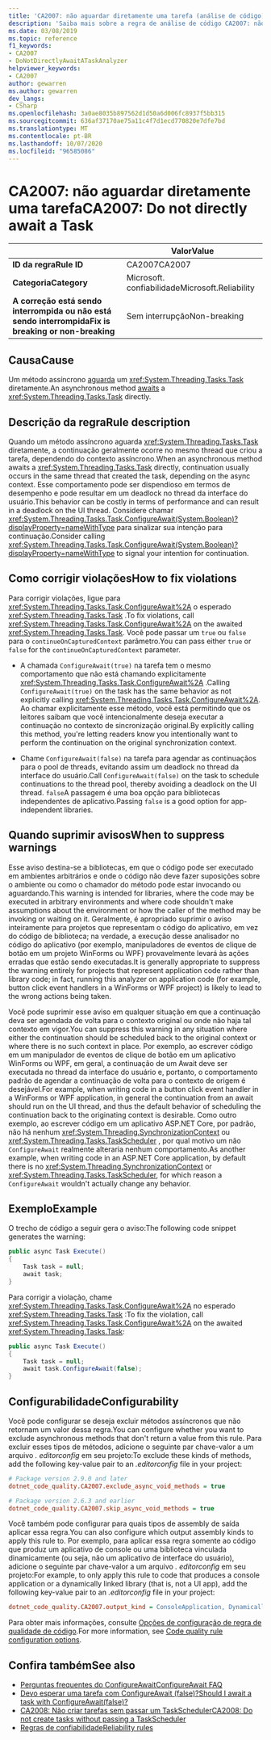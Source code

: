 ```yaml
---
title: 'CA2007: não aguardar diretamente uma tarefa (análise de código)'
description: 'Saiba mais sobre a regra de análise de código CA2007: não aguardar diretamente uma tarefa'
ms.date: 03/08/2019
ms.topic: reference
f1_keywords:
- CA2007
- DoNotDirectlyAwaitATaskAnalyzer
helpviewer_keywords:
- CA2007
author: gewarren
ms.author: gewarren
dev_langs:
- CSharp
ms.openlocfilehash: 3a0ae8035b897562d1d50a6d006fc8937f5bb315
ms.sourcegitcommit: 636af37170ae75a11c4f7d1ecd770820e7dfe7bd
ms.translationtype: MT
ms.contentlocale: pt-BR
ms.lasthandoff: 10/07/2020
ms.locfileid: "96585086"
---
```

# <a name="ca2007-do-not-directly-await-a-task"></a><span data-ttu-id="0e1fa-103">CA2007: não aguardar diretamente uma tarefa</span><span class="sxs-lookup"><span data-stu-id="0e1fa-103">CA2007: Do not directly await a Task</span></span>

| | <span data-ttu-id="0e1fa-104">Valor</span><span class="sxs-lookup"><span data-stu-id="0e1fa-104">Value</span></span> |
|-|-|
| <span data-ttu-id="0e1fa-105">**ID da regra**</span><span class="sxs-lookup"><span data-stu-id="0e1fa-105">**Rule ID**</span></span> |<span data-ttu-id="0e1fa-106">CA2007</span><span class="sxs-lookup"><span data-stu-id="0e1fa-106">CA2007</span></span>|
| <span data-ttu-id="0e1fa-107">**Categoria**</span><span class="sxs-lookup"><span data-stu-id="0e1fa-107">**Category**</span></span> |<span data-ttu-id="0e1fa-108">Microsoft. confiabilidade</span><span class="sxs-lookup"><span data-stu-id="0e1fa-108">Microsoft.Reliability</span></span>|
| <span data-ttu-id="0e1fa-109">**A correção está sendo interrompida ou não está sendo interrompida**</span><span class="sxs-lookup"><span data-stu-id="0e1fa-109">**Fix is breaking or non-breaking**</span></span> |<span data-ttu-id="0e1fa-110">Sem interrupção</span><span class="sxs-lookup"><span data-stu-id="0e1fa-110">Non-breaking</span></span>|

## <a name="cause"></a><span data-ttu-id="0e1fa-111">Causa</span><span class="sxs-lookup"><span data-stu-id="0e1fa-111">Cause</span></span>

<span data-ttu-id="0e1fa-112">Um método assíncrono [aguarda](../../../csharp/language-reference/operators/await.md) um <xref:System.Threading.Tasks.Task> diretamente.</span><span class="sxs-lookup"><span data-stu-id="0e1fa-112">An asynchronous method [awaits](../../../csharp/language-reference/operators/await.md) a <xref:System.Threading.Tasks.Task> directly.</span></span>

## <a name="rule-description"></a><span data-ttu-id="0e1fa-113">Descrição da regra</span><span class="sxs-lookup"><span data-stu-id="0e1fa-113">Rule description</span></span>

<span data-ttu-id="0e1fa-114">Quando um método assíncrono aguarda <xref:System.Threading.Tasks.Task> diretamente, a continuação geralmente ocorre no mesmo thread que criou a tarefa, dependendo do contexto assíncrono.</span><span class="sxs-lookup"><span data-stu-id="0e1fa-114">When an asynchronous method awaits a <xref:System.Threading.Tasks.Task> directly, continuation usually occurs in the same thread that created the task, depending on the async context.</span></span> <span data-ttu-id="0e1fa-115">Esse comportamento pode ser dispendioso em termos de desempenho e pode resultar em um deadlock no thread da interface do usuário.</span><span class="sxs-lookup"><span data-stu-id="0e1fa-115">This behavior can be costly in terms of performance and can result in a deadlock on the UI thread.</span></span> <span data-ttu-id="0e1fa-116">Considere chamar <xref:System.Threading.Tasks.Task.ConfigureAwait(System.Boolean)?displayProperty=nameWithType> para sinalizar sua intenção para continuação.</span><span class="sxs-lookup"><span data-stu-id="0e1fa-116">Consider calling <xref:System.Threading.Tasks.Task.ConfigureAwait(System.Boolean)?displayProperty=nameWithType> to signal your intention for continuation.</span></span>

## <a name="how-to-fix-violations"></a><span data-ttu-id="0e1fa-117">Como corrigir violações</span><span class="sxs-lookup"><span data-stu-id="0e1fa-117">How to fix violations</span></span>

<span data-ttu-id="0e1fa-118">Para corrigir violações, ligue para <xref:System.Threading.Tasks.Task.ConfigureAwait%2A> o esperado <xref:System.Threading.Tasks.Task> .</span><span class="sxs-lookup"><span data-stu-id="0e1fa-118">To fix violations, call <xref:System.Threading.Tasks.Task.ConfigureAwait%2A> on the awaited <xref:System.Threading.Tasks.Task>.</span></span> <span data-ttu-id="0e1fa-119">Você pode passar um `true` ou `false` para o `continueOnCapturedContext` parâmetro.</span><span class="sxs-lookup"><span data-stu-id="0e1fa-119">You can pass either `true` or `false` for the `continueOnCapturedContext` parameter.</span></span>

- <span data-ttu-id="0e1fa-120">A chamada `ConfigureAwait(true)` na tarefa tem o mesmo comportamento que não está chamando explicitamente <xref:System.Threading.Tasks.Task.ConfigureAwait%2A> .</span><span class="sxs-lookup"><span data-stu-id="0e1fa-120">Calling `ConfigureAwait(true)` on the task has the same behavior as not explicitly calling <xref:System.Threading.Tasks.Task.ConfigureAwait%2A>.</span></span> <span data-ttu-id="0e1fa-121">Ao chamar explicitamente esse método, você está permitindo que os leitores saibam que você intencionalmente deseja executar a continuação no contexto de sincronização original.</span><span class="sxs-lookup"><span data-stu-id="0e1fa-121">By explicitly calling this method, you're letting readers know you intentionally want to perform the continuation on the original synchronization context.</span></span>

- <span data-ttu-id="0e1fa-122">Chame `ConfigureAwait(false)` na tarefa para agendar as continuaçãos para o pool de threads, evitando assim um deadlock no thread da interface do usuário.</span><span class="sxs-lookup"><span data-stu-id="0e1fa-122">Call `ConfigureAwait(false)` on the task to schedule continuations to the thread pool, thereby avoiding a deadlock on the UI thread.</span></span> <span data-ttu-id="0e1fa-123">`false`A passagem é uma boa opção para bibliotecas independentes de aplicativo.</span><span class="sxs-lookup"><span data-stu-id="0e1fa-123">Passing `false` is a good option for app-independent libraries.</span></span>

## <a name="when-to-suppress-warnings"></a><span data-ttu-id="0e1fa-124">Quando suprimir avisos</span><span class="sxs-lookup"><span data-stu-id="0e1fa-124">When to suppress warnings</span></span>

<span data-ttu-id="0e1fa-125">Esse aviso destina-se a bibliotecas, em que o código pode ser executado em ambientes arbitrários e onde o código não deve fazer suposições sobre o ambiente ou como o chamador do método pode estar invocando ou aguardando.</span><span class="sxs-lookup"><span data-stu-id="0e1fa-125">This warning is intended for libraries, where the code may be executed in arbitrary environments and where code shouldn't make assumptions about the environment or how the caller of the method may be invoking or waiting on it.</span></span> <span data-ttu-id="0e1fa-126">Geralmente, é apropriado suprimir o aviso inteiramente para projetos que representam o código do aplicativo, em vez do código de biblioteca; na verdade, a execução desse analisador no código do aplicativo (por exemplo, manipuladores de eventos de clique de botão em um projeto WinForms ou WPF) provavelmente levará às ações erradas que estão sendo executadas.</span><span class="sxs-lookup"><span data-stu-id="0e1fa-126">It is generally appropriate to suppress the warning entirely for projects that represent application code rather than library code; in fact, running this analyzer on application code (for example, button click event handlers in a WinForms or WPF project) is likely to lead to the wrong actions being taken.</span></span>

<span data-ttu-id="0e1fa-127">Você pode suprimir esse aviso em qualquer situação em que a continuação deva ser agendada de volta para o contexto original ou onde não haja tal contexto em vigor.</span><span class="sxs-lookup"><span data-stu-id="0e1fa-127">You can suppress this warning in any situation where either the continuation should be scheduled back to the original context or where there is no such context in place.</span></span> <span data-ttu-id="0e1fa-128">Por exemplo, ao escrever código em um manipulador de eventos de clique de botão em um aplicativo WinForms ou WPF, em geral, a continuação de um Await deve ser executada no thread da interface do usuário e, portanto, o comportamento padrão de agendar a continuação de volta para o contexto de origem é desejável.</span><span class="sxs-lookup"><span data-stu-id="0e1fa-128">For example, when writing code in a button click event handler in a WinForms or WPF application, in general the continuation from an await should run on the UI thread, and thus the default behavior of scheduling the continuation back to the originating context is desirable.</span></span> <span data-ttu-id="0e1fa-129">Como outro exemplo, ao escrever código em um aplicativo ASP.NET Core, por padrão, não há nenhum <xref:System.Threading.SynchronizationContext> ou <xref:System.Threading.Tasks.TaskScheduler> , por qual motivo um não `ConfigureAwait` realmente alteraria nenhum comportamento.</span><span class="sxs-lookup"><span data-stu-id="0e1fa-129">As another example, when writing code in an ASP.NET Core application, by default there is no <xref:System.Threading.SynchronizationContext> or <xref:System.Threading.Tasks.TaskScheduler>, for which reason a `ConfigureAwait` wouldn't actually change any behavior.</span></span>

## <a name="example"></a><span data-ttu-id="0e1fa-130">Exemplo</span><span class="sxs-lookup"><span data-stu-id="0e1fa-130">Example</span></span>

<span data-ttu-id="0e1fa-131">O trecho de código a seguir gera o aviso:</span><span class="sxs-lookup"><span data-stu-id="0e1fa-131">The following code snippet generates the warning:</span></span>

```csharp
public async Task Execute()
{
    Task task = null;
    await task;
}
```

<span data-ttu-id="0e1fa-132">Para corrigir a violação, chame <xref:System.Threading.Tasks.Task.ConfigureAwait%2A> no esperado <xref:System.Threading.Tasks.Task> :</span><span class="sxs-lookup"><span data-stu-id="0e1fa-132">To fix the violation, call <xref:System.Threading.Tasks.Task.ConfigureAwait%2A> on the awaited <xref:System.Threading.Tasks.Task>:</span></span>

```csharp
public async Task Execute()
{
    Task task = null;
    await task.ConfigureAwait(false);
}
```

## <a name="configurability"></a><span data-ttu-id="0e1fa-133">Configurabilidade</span><span class="sxs-lookup"><span data-stu-id="0e1fa-133">Configurability</span></span>

<span data-ttu-id="0e1fa-134">Você pode configurar se deseja excluir métodos assíncronos que não retornam um valor dessa regra.</span><span class="sxs-lookup"><span data-stu-id="0e1fa-134">You can configure whether you want to exclude asynchronous methods that don't return a value from this rule.</span></span> <span data-ttu-id="0e1fa-135">Para excluir esses tipos de métodos, adicione o seguinte par chave-valor a um arquivo *. editorconfig* em seu projeto:</span><span class="sxs-lookup"><span data-stu-id="0e1fa-135">To exclude these kinds of methods, add the following key-value pair to an *.editorconfig* file in your project:</span></span>

```ini
# Package version 2.9.0 and later
dotnet_code_quality.CA2007.exclude_async_void_methods = true

# Package version 2.6.3 and earlier
dotnet_code_quality.CA2007.skip_async_void_methods = true
```

<span data-ttu-id="0e1fa-136">Você também pode configurar para quais tipos de assembly de saída aplicar essa regra.</span><span class="sxs-lookup"><span data-stu-id="0e1fa-136">You can also configure which output assembly kinds to apply this rule to.</span></span> <span data-ttu-id="0e1fa-137">Por exemplo, para aplicar essa regra somente ao código que produz um aplicativo de console ou uma biblioteca vinculada dinamicamente (ou seja, não um aplicativo de interface do usuário), adicione o seguinte par chave-valor a um arquivo *. editorconfig* em seu projeto:</span><span class="sxs-lookup"><span data-stu-id="0e1fa-137">For example, to only apply this rule to code that produces a console application or a dynamically linked library (that is, not a UI app), add the following key-value pair to an *.editorconfig* file in your project:</span></span>

```ini
dotnet_code_quality.CA2007.output_kind = ConsoleApplication, DynamicallyLinkedLibrary
```

<span data-ttu-id="0e1fa-138">Para obter mais informações, consulte [Opções de configuração de regra de qualidade de código](../code-quality-rule-options.md).</span><span class="sxs-lookup"><span data-stu-id="0e1fa-138">For more information, see [Code quality rule configuration options](../code-quality-rule-options.md).</span></span>

## <a name="see-also"></a><span data-ttu-id="0e1fa-139">Confira também</span><span class="sxs-lookup"><span data-stu-id="0e1fa-139">See also</span></span>

- [<span data-ttu-id="0e1fa-140">Perguntas frequentes do ConfigureAwait</span><span class="sxs-lookup"><span data-stu-id="0e1fa-140">ConfigureAwait FAQ</span></span>](https://devblogs.microsoft.com/dotnet/configureawait-faq/)
- [<span data-ttu-id="0e1fa-141">Devo esperar uma tarefa com ConfigureAwait (false)?</span><span class="sxs-lookup"><span data-stu-id="0e1fa-141">Should I await a task with ConfigureAwait(false)?</span></span>](https://github.com/Microsoft/vs-threading/blob/master/doc/cookbook_vs.md#should-i-await-a-task-with-configureawaitfalse)
- [<span data-ttu-id="0e1fa-142">CA2008: Não criar tarefas sem passar um TaskScheduler</span><span class="sxs-lookup"><span data-stu-id="0e1fa-142">CA2008: Do not create tasks without passing a TaskScheduler</span></span>](ca2008.md)
- [<span data-ttu-id="0e1fa-143">Regras de confiabilidade</span><span class="sxs-lookup"><span data-stu-id="0e1fa-143">Reliability rules</span></span>](reliability-warnings.md)
